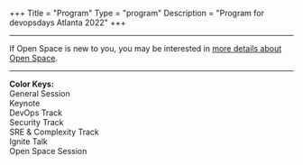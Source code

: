 +++
Title = "Program"
Type = "program"
Description = "Program for devopsdays Atlanta 2022"
+++

<div class = "row">
  <div class = "col">
    <hr />
    If Open Space is new to you, you may be interested in <a href="/pages/open-space-format">more details about Open Space</a>.
    <hr />
  </div>
</div>

<div>
<b>Color Keys:</b>
<div class="col-lg-2 col-md-3 program-element program-custom">General Session</div>
<div class="col-lg-2 col-md-3 program-element program-talk">Keynote</div>
<div class="col-lg-2 col-md-3 program-element">DevOps Track</div>
<div class="col-lg-2 col-md-3 program-element program-workshop">Security Track</div>
<div class="col-lg-2 col-md-3 program-element ">SRE & Complexity Track</div>
<div class="col-lg-2 col-md-3 program-element program-ignite">Ignite Talk</div>
<div class="col-lg-2 col-md-3 program-element program-open-space">Open Space Session</div>
<br />
</div>

